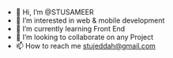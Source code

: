 - 👋 Hi, I’m @STUSAMEER
- 👀 I’m interested in web & mobile development
- 🌱 I’m currently learning Front End
- 💞️ I’m looking to collaborate on any Project
- 📫 How to reach me stujeddah@gmail.com

<!---
STUSAMEER/STUSAMEER is a ✨ special ✨ repository because its `README.md` (this file) appears on your GitHub profile.
You can click the Preview link to take a look at your changes.
--->
